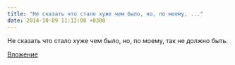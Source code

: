```yaml
---
title: "Не сказать что стало хуже чем было, но, по моему, ..."
date: 2014-10-09 11:12:00 +0300
---
```


Не сказать что стало хуже чем было, но, по моему, так не должно быть.

[Вложение](/assets/vk_photos/3/VX6YMAjpq0I.jpg)
